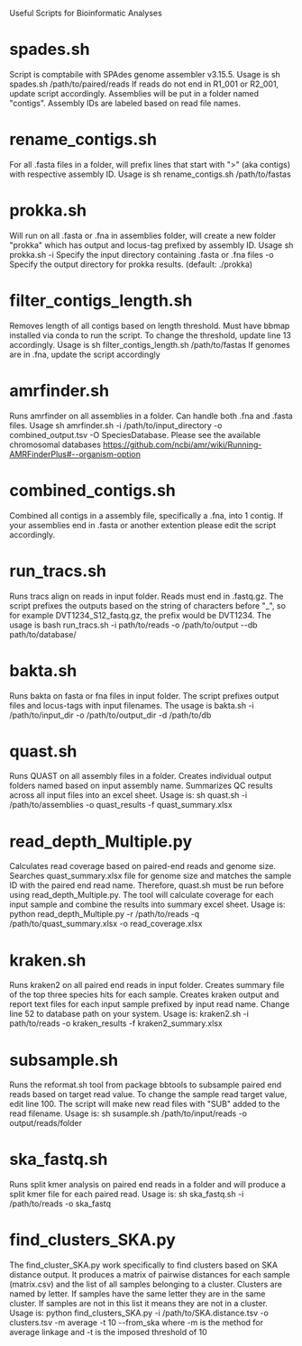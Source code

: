 Useful Scripts for Bioinformatic Analyses

# spades.sh 
Script is comptabile with SPAdes genome assembler v3.15.5. Usage is sh spades.sh /path/to/paired/reads
If reads do not end in R1_001 or R2_001, update script accordingly. Assemblies will be put in a folder named "contigs". Assembly IDs are labeled based on read file names.

# rename_contigs.sh 
For all .fasta files in a folder, will prefix lines that start with ">" (aka contigs) with respective assembly ID. Usage is sh rename_contigs.sh /path/to/fastas

# prokka.sh
Will run on all .fasta or .fna in assemblies folder, will create a new folder "prokka" which has output and locus-tag prefixed by assembly ID. Usage sh prokka.sh -i Specify the input directory containing .fasta or .fna files -o Specify the output directory for prokka results. (default: ./prokka)

# filter_contigs_length.sh
Removes length of all contigs based on length threshold. Must have bbmap installed via conda to run the script. To change the threshold, update line 13 accordingly. Usage is sh filter_contigs_length.sh /path/to/fastas 
If genomes are in .fna, update the script accordingly

# amrfinder.sh
Runs amrfinder on all assemblies in a folder. Can handle both .fna and .fasta files. Usage sh amrfinder.sh -i /path/to/input_directory -o combined_output.tsv -O SpeciesDatabase. Please see the available chromosomal databases https://github.com/ncbi/amr/wiki/Running-AMRFinderPlus#--organism-option
# combined_contigs.sh
Combined all contigs in a assembly file, specifically a .fna, into 1 contig. If your assemblies end in .fasta or another extention please edit the script accordingly. 

# run_tracs.sh 
Runs tracs align on reads in input folder. Reads must end in .fastq.gz. The script prefixes the outputs based on the string of characters before "_", so for example DVT1234_S12_fastq.gz, the prefix would be DVT1234. The usage is bash run_tracs.sh -i path/to/reads -o /path/to/output --db path/to/database/

# bakta.sh
Runs bakta on fasta or fna files in input folder. The script prefixes output files and locus-tags with input filenames. The usage is bakta.sh -i /path/to/input_dir -o /path/to/output_dir -d /path/to/db

# quast.sh
Runs QUAST on all assembly files in a folder. Creates individual output folders named based on input assembly name. Summarizes QC results across all input files into an excel sheet. Usage is: sh quast.sh -i /path/to/assemblies -o quast_results -f quast_summary.xlsx

# read_depth_Multiple.py
Calculates read coverage based on paired-end reads and genome size. Searches quast_summary.xlsx file for genome size and matches the sample ID with the paired end read name. Therefore, quast.sh must be run before using read_depth_Multiple.py. The tool will calculate coverage for each input sample and combine the results into summary excel sheet. Usage is: python read_depth_Multiple.py -r /path/to/reads -q /path/to/quast_summary.xlsx -o read_coverage.xlsx

# kraken.sh
Runs kraken2 on all paired end reads in input folder. Creates summary file of the top three species hits for each sample. Creates kraken output and report text files for each input sample prefixed by input read name. Change line 52 to database path on your system. Usage is: kraken2.sh -i path/to/reads -o kraken_results -f kraken2_summary.xlsx

# subsample.sh 
Runs the reformat.sh tool from package bbtools to subsample paired end reads based on target read value. To change the sample read target value, edit line 100. The script will make new read files with "SUB" added to the read filename. Usage is: sh susample.sh /path/to/input/reads -o output/reads/folder

# ska_fastq.sh 
Runs split kmer analysis on paired end reads in a folder and will produce a split kmer file for each paired read. Usage is: sh ska_fastq.sh -i /path/to/reads -o ska_fastq 

# find_clusters_SKA.py
The find_cluster_SKA.py work specifically to find clusters based on SKA distance output. It produces a matrix of pairwise distances for each sample (matrix.csv) and the list of all samples belonging to a cluster. Clusters are named by letter. If samples have the same letter they are in the same cluster. If samples are not in this list it means they are not in a cluster. Usage is: python find_clusters_SKA.py -i /path/to/SKA.distance.tsv -o clusters.tsv -m average -t 10 --from_ska where -m is the method for average linkage and -t is the imposed threshold of 10 



